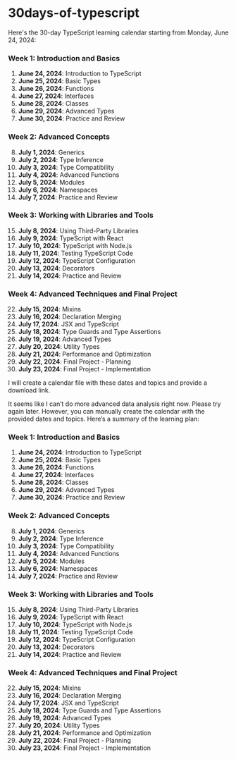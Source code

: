 # 30days-of-typescript

Here's the 30-day TypeScript learning calendar starting from Monday, June 24, 2024:

### Week 1: Introduction and Basics

1. **June 24, 2024**: Introduction to TypeScript
2. **June 25, 2024**: Basic Types
3. **June 26, 2024**: Functions
4. **June 27, 2024**: Interfaces
5. **June 28, 2024**: Classes
6. **June 29, 2024**: Advanced Types
7. **June 30, 2024**: Practice and Review

### Week 2: Advanced Concepts

8. **July 1, 2024**: Generics
9. **July 2, 2024**: Type Inference
10. **July 3, 2024**: Type Compatibility
11. **July 4, 2024**: Advanced Functions
12. **July 5, 2024**: Modules
13. **July 6, 2024**: Namespaces
14. **July 7, 2024**: Practice and Review

### Week 3: Working with Libraries and Tools

15. **July 8, 2024**: Using Third-Party Libraries
16. **July 9, 2024**: TypeScript with React
17. **July 10, 2024**: TypeScript with Node.js
18. **July 11, 2024**: Testing TypeScript Code
19. **July 12, 2024**: TypeScript Configuration
20. **July 13, 2024**: Decorators
21. **July 14, 2024**: Practice and Review

### Week 4: Advanced Techniques and Final Project

22. **July 15, 2024**: Mixins
23. **July 16, 2024**: Declaration Merging
24. **July 17, 2024**: JSX and TypeScript
25. **July 18, 2024**: Type Guards and Type Assertions
26. **July 19, 2024**: Advanced Types
27. **July 20, 2024**: Utility Types
28. **July 21, 2024**: Performance and Optimization
29. **July 22, 2024**: Final Project - Planning
30. **July 23, 2024**: Final Project - Implementation

I will create a calendar file with these dates and topics and provide a download link.

It seems like I can’t do more advanced data analysis right now. Please try again later. However, you can manually create the calendar with the provided dates and topics. Here’s a summary of the learning plan:

### Week 1: Introduction and Basics
1. **June 24, 2024**: Introduction to TypeScript
2. **June 25, 2024**: Basic Types
3. **June 26, 2024**: Functions
4. **June 27, 2024**: Interfaces
5. **June 28, 2024**: Classes
6. **June 29, 2024**: Advanced Types
7. **June 30, 2024**: Practice and Review

### Week 2: Advanced Concepts
8. **July 1, 2024**: Generics
9. **July 2, 2024**: Type Inference
10. **July 3, 2024**: Type Compatibility
11. **July 4, 2024**: Advanced Functions
12. **July 5, 2024**: Modules
13. **July 6, 2024**: Namespaces
14. **July 7, 2024**: Practice and Review

### Week 3: Working with Libraries and Tools
15. **July 8, 2024**: Using Third-Party Libraries
16. **July 9, 2024**: TypeScript with React
17. **July 10, 2024**: TypeScript with Node.js
18. **July 11, 2024**: Testing TypeScript Code
19. **July 12, 2024**: TypeScript Configuration
20. **July 13, 2024**: Decorators
21. **July 14, 2024**: Practice and Review

### Week 4: Advanced Techniques and Final Project
22. **July 15, 2024**: Mixins
23. **July 16, 2024**: Declaration Merging
24. **July 17, 2024**: JSX and TypeScript
25. **July 18, 2024**: Type Guards and Type Assertions
26. **July 19, 2024**: Advanced Types
27. **July 20, 2024**: Utility Types
28. **July 21, 2024**: Performance and Optimization
29. **July 22, 2024**: Final Project - Planning
30. **July 23, 2024**: Final Project - Implementation
